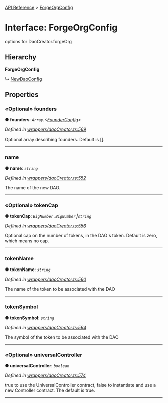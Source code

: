 [API Reference](../README.md) > [ForgeOrgConfig](../interfaces/ForgeOrgConfig.md)



# Interface: ForgeOrgConfig


options for DaoCreator.forgeOrg

## Hierarchy

**ForgeOrgConfig**

↳  [NewDaoConfig](NewDaoConfig.md)









## Properties
<a id="founders"></a>

### «Optional» founders

**●  founders**:  *`Array`.<[FounderConfig](FounderConfig.md)>* 

*Defined in [wrappers/daoCreator.ts:569](https://github.com/daostack/arc.js/blob/f343aa24/lib/wrappers/daoCreator.ts#L569)*



Optional array describing founders. Default is [].




___

<a id="name"></a>

###  name

**●  name**:  *`string`* 

*Defined in [wrappers/daoCreator.ts:552](https://github.com/daostack/arc.js/blob/f343aa24/lib/wrappers/daoCreator.ts#L552)*



The name of the new DAO.




___

<a id="tokenCap"></a>

### «Optional» tokenCap

**●  tokenCap**:  *`BigNumber.BigNumber`⎮`string`* 

*Defined in [wrappers/daoCreator.ts:556](https://github.com/daostack/arc.js/blob/f343aa24/lib/wrappers/daoCreator.ts#L556)*



Optional cap on the number of tokens, in the DAO's token. Default is zero, which means no cap.




___

<a id="tokenName"></a>

###  tokenName

**●  tokenName**:  *`string`* 

*Defined in [wrappers/daoCreator.ts:560](https://github.com/daostack/arc.js/blob/f343aa24/lib/wrappers/daoCreator.ts#L560)*



The name of the token to be associated with the DAO




___

<a id="tokenSymbol"></a>

###  tokenSymbol

**●  tokenSymbol**:  *`string`* 

*Defined in [wrappers/daoCreator.ts:564](https://github.com/daostack/arc.js/blob/f343aa24/lib/wrappers/daoCreator.ts#L564)*



The symbol of the token to be associated with the DAO




___

<a id="universalController"></a>

### «Optional» universalController

**●  universalController**:  *`boolean`* 

*Defined in [wrappers/daoCreator.ts:574](https://github.com/daostack/arc.js/blob/f343aa24/lib/wrappers/daoCreator.ts#L574)*



true to use the UniversalController contract, false to instantiate and use a new Controller contract. The default is true.




___


